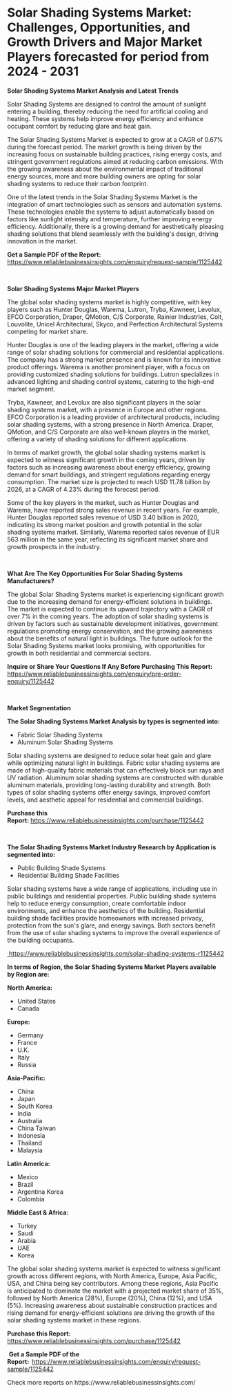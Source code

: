 <p><h1>Solar Shading Systems Market: Challenges, Opportunities, and Growth Drivers and Major Market Players forecasted for period from 2024 - 2031</h1></p><p><strong>Solar Shading Systems Market Analysis and Latest Trends</strong></p>
<p><p>Solar Shading Systems are designed to control the amount of sunlight entering a building, thereby reducing the need for artificial cooling and heating. These systems help improve energy efficiency and enhance occupant comfort by reducing glare and heat gain.</p><p>The Solar Shading Systems Market is expected to grow at a CAGR of 0.67% during the forecast period. The market growth is being driven by the increasing focus on sustainable building practices, rising energy costs, and stringent government regulations aimed at reducing carbon emissions. With the growing awareness about the environmental impact of traditional energy sources, more and more building owners are opting for solar shading systems to reduce their carbon footprint.</p><p>One of the latest trends in the Solar Shading Systems Market is the integration of smart technologies such as sensors and automation systems. These technologies enable the systems to adjust automatically based on factors like sunlight intensity and temperature, further improving energy efficiency. Additionally, there is a growing demand for aesthetically pleasing shading solutions that blend seamlessly with the building's design, driving innovation in the market.</p></p>
<p><strong>Get a Sample PDF of the Report:&nbsp;</strong> <a href="https://www.reliablebusinessinsights.com/enquiry/request-sample/1125442">https://www.reliablebusinessinsights.com/enquiry/request-sample/1125442</a></p>
<p>&nbsp;</p>
<p><strong>Solar Shading Systems Major Market Players</strong></p>
<p><p>The global solar shading systems market is highly competitive, with key players such as Hunter Douglas, Warema, Lutron, Tryba, Kawneer, Levolux, EFCO Corporation, Draper, QMotion, C/S Corporate, Rainier Industries, Colt, Louvolite, Unicel Architectural, Skyco, and Perfection Architectural Systems competing for market share.</p><p>Hunter Douglas is one of the leading players in the market, offering a wide range of solar shading solutions for commercial and residential applications. The company has a strong market presence and is known for its innovative product offerings. Warema is another prominent player, with a focus on providing customized shading solutions for buildings. Lutron specializes in advanced lighting and shading control systems, catering to the high-end market segment.</p><p>Tryba, Kawneer, and Levolux are also significant players in the solar shading systems market, with a presence in Europe and other regions. EFCO Corporation is a leading provider of architectural products, including solar shading systems, with a strong presence in North America. Draper, QMotion, and C/S Corporate are also well-known players in the market, offering a variety of shading solutions for different applications.</p><p>In terms of market growth, the global solar shading systems market is expected to witness significant growth in the coming years, driven by factors such as increasing awareness about energy efficiency, growing demand for smart buildings, and stringent regulations regarding energy consumption. The market size is projected to reach USD 11.78 billion by 2026, at a CAGR of 4.23% during the forecast period.</p><p>Some of the key players in the market, such as Hunter Douglas and Warema, have reported strong sales revenue in recent years. For example, Hunter Douglas reported sales revenue of USD 3.40 billion in 2020, indicating its strong market position and growth potential in the solar shading systems market. Similarly, Warema reported sales revenue of EUR 563 million in the same year, reflecting its significant market share and growth prospects in the industry.</p></p>
<p>&nbsp;</p>
<p><strong>What Are The Key Opportunities For Solar Shading Systems Manufacturers?</strong></p>
<p><p>The global Solar Shading Systems market is experiencing significant growth due to the increasing demand for energy-efficient solutions in buildings. The market is expected to continue its upward trajectory with a CAGR of over 7% in the coming years. The adoption of solar shading systems is driven by factors such as sustainable development initiatives, government regulations promoting energy conservation, and the growing awareness about the benefits of natural light in buildings. The future outlook for the Solar Shading Systems market looks promising, with opportunities for growth in both residential and commercial sectors.</p></p>
<p><strong>Inquire or Share Your Questions If Any Before Purchasing This Report:</strong> <a href="https://www.reliablebusinessinsights.com/enquiry/pre-order-enquiry/1125442">https://www.reliablebusinessinsights.com/enquiry/pre-order-enquiry/1125442</a></p>
<p>&nbsp;</p>
<p><strong>Market Segmentation</strong></p>
<p><strong>The Solar Shading Systems Market Analysis by types is segmented into:</strong></p>
<p><ul><li>Fabric Solar Shading Systems</li><li>Aluminum Solar Shading Systems</li></ul></p>
<p><p>Solar shading systems are designed to reduce solar heat gain and glare while optimizing natural light in buildings. Fabric solar shading systems are made of high-quality fabric materials that can effectively block sun rays and UV radiation. Aluminum solar shading systems are constructed with durable aluminum materials, providing long-lasting durability and strength. Both types of solar shading systems offer energy savings, improved comfort levels, and aesthetic appeal for residential and commercial buildings.</p></p>
<p><strong>Purchase this Report:&nbsp;</strong><a href="https://www.reliablebusinessinsights.com/purchase/1125442">https://www.reliablebusinessinsights.com/purchase/1125442</a></p>
<p>&nbsp;</p>
<p><strong>The Solar Shading Systems Market Industry Research by Application is segmented into:</strong></p>
<p><ul><li>Public Building Shade Systems</li><li>Residential Building Shade Facilities</li></ul></p>
<p><p>Solar shading systems have a wide range of applications, including use in public buildings and residential properties. Public building shade systems help to reduce energy consumption, create comfortable indoor environments, and enhance the aesthetics of the building. Residential building shade facilities provide homeowners with increased privacy, protection from the sun's glare, and energy savings. Both sectors benefit from the use of solar shading systems to improve the overall experience of the building occupants.</p></p>
<p><a href="https://www.reliablebusinessinsights.com/solar-shading-systems-r1125442">&nbsp;https://www.reliablebusinessinsights.com/solar-shading-systems-r1125442</a></p>
<p><strong>In terms of Region, the Solar Shading Systems Market Players available by Region are:</strong></p>
<p>
    <p> <strong> North America: </strong>
        <ul>
            <li>United States</li>
            <li>Canada</li>
        </ul>
        </p> 
    <p> <strong> Europe: </strong>
        <ul>
            <li>Germany</li>
            <li>France</li>
            <li>U.K.</li>
            <li>Italy</li>
            <li>Russia</li>
        </ul>
        </p> 
    <p> <strong> Asia-Pacific: </strong>
        <ul>
            <li>China</li>
            <li>Japan</li>
            <li>South Korea</li>
            <li>India</li>
            <li>Australia</li>
            <li>China Taiwan</li>
            <li>Indonesia</li>
            <li>Thailand</li>
            <li>Malaysia</li>
        </ul>
        </p> 
    <p> <strong> Latin America: </strong>
        <ul>
            <li>Mexico</li>
            <li>Brazil</li>
            <li>Argentina Korea</li>
            <li>Colombia</li>
        </ul>
        </p> 
    <p> <strong> Middle East & Africa: </strong>
        <ul>
            <li>Turkey</li>
            <li>Saudi</li>
            <li>Arabia</li>
            <li>UAE</li>
            <li>Korea</li>
        </ul>
    </p>
    </p>
<p><p>The global solar shading systems market is expected to witness significant growth across different regions, with North America, Europe, Asia Pacific, USA, and China being key contributors. Among these regions, Asia Pacific is anticipated to dominate the market with a projected market share of 35%, followed by North America (28%), Europe (20%), China (12%), and USA (5%). Increasing awareness about sustainable construction practices and rising demand for energy-efficient solutions are driving the growth of the solar shading systems market in these regions.</p></p>
<p><strong>Purchase this Report: </strong><a href="https://www.reliablebusinessinsights.com/purchase/1125442">https://www.reliablebusinessinsights.com/purchase/1125442</a></p>
<p>&nbsp;<strong>Get a Sample PDF of the Report:&nbsp;&nbsp;</strong><a href="https://www.reliablebusinessinsights.com/enquiry/request-sample/1125442">https://www.reliablebusinessinsights.com/enquiry/request-sample/1125442</a></p>
<p><strong></strong></p>
<p>Check more reports on https://www.reliablebusinessinsights.com/</p>